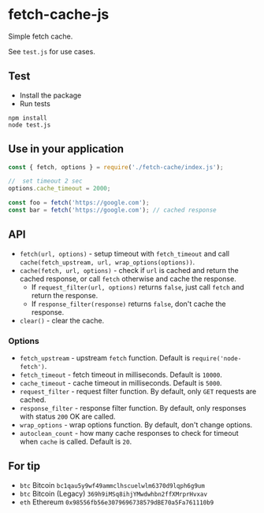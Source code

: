 # fetch-cache-js

Simple fetch cache.

See `test.js` for use cases.

##  Test
- Install the package
- Run tests
```shell
npm install
node test.js
```

##  Use in your application
```js
const { fetch, options } = require('./fetch-cache/index.js');

//  set timeout 2 sec
options.cache_timeout = 2000;

const foo = fetch('https://google.com');
const bar = fetch('https://google.com'); // cached response
```

##  API
- `fetch(url, options)` - setup timeout with `fetch_timeout` and call `cache(fetch_upstream, url, wrap_options(options))`.
- `cache(fetch, url, options)` - check if `url` is cached and return the cached response, or call `fetch` otherwise and cache the response.
  - If `request_filter(url, options)` returns `false`, just call `fetch` and return the response.
  - If `response_filter(response)` returns `false`, don't cache the response.
- `clear()` - clear the cache.

### Options
- `fetch_upstream` - upstream `fetch` function. Default is `require('node-fetch')`.
- `fetch_timeout` - fetch timeout in milliseconds. Default is `10000`.
- `cache_timeout` - cache timeout in milliseconds. Default is `5000`.
- `request_filter` - request filter function. By default, only `GET` requests are cached.
- `response_filter` - response filter function. By default, only responses with status `200` OK are called.
- `wrap_options` - wrap options function. By default, don't change options.
- `autoclean_count` - how many cache responses to check for timeout when `cache` is called. Default is `20`.

## For tip
- `btc` Bitcoin `bc1qau5y9wf49ammclhscuelwlm6370d9lqph6g9um`
- `btc` Bitcoin (Legacy) `369h9iMSq8ihjYMwdwhbn2ffXMrprHvxav`
- `eth` Ethereum `0x98556fb56e3079696738579dBE70a5Fa761110b9`
